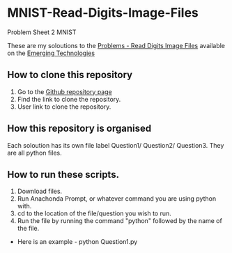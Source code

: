 # MNIST-Read-Digits-Image-Files
Problem Sheet 2 MNIST

These are my soloutions to the [Problems - Read Digits Image Files](https://emerging-technologies.github.io/problems/digits.html)
available on the [Emerging Technologies](https://emerging-technologies.github.io/)

## How to clone this repository
1. Go to the [Github repository page](https://github.com/DonalMcGahon/MNIST-Read-Digits-Image-Files)
2. Find the link to clone the repository.
3. User link to clone the repository.

## How this repository is organised
Each soloution has its own file label Question1/ Question2/ Question3. 
They are all python files.

## How to run these scripts.
1. Download files.
2. Run Anachonda Prompt, or whatever command you are using python with.
3. cd to the location of the file/question you wish to run.
4. Run the file by running the command "python" followed by the name of the file.
* Here is an example - python Question1.py